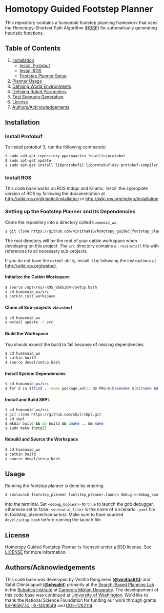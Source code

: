 # Homotopy Guided Footstep Planner

This repository contains a humanoid footstep planning framework that uses the Homotopy-Shortest Path Algorithm ([HBSP](https://aaai.org/ocs/index.php/ICAPS/ICAPS18/paper/view/17721/16943)) for automatically generating heuristic functions.

## Table of Contents
1. [Installation](#installation)
   - [Install Protobuf](#protobuf)
   - [Install ROS](#ros)
   - [Footstep Planner Setup](#footstep)
2. [Planner Usage](#usage)
3. [Defining World Environments](src/footstep_planner/worlds/README.md)
4. [Defining Robot Parameters](src/footstep_planner/proto/README.md)
5. [Test Scenario Generation](src/footstep_planner/python/README.md)
6. [License](#license)
7. [Authors/Acknowledgements](#authors)

## Installation <a name="installation"></a>

### Install Protobuf <a name="protobuf"></a>

To install protobuf 3, run the following commands:
```bash
$ sudo add-apt-repository ppa:maarten-fonville/protobuf
$ sudo apt-get update
$ sudo apt-get install libprotobuf15 libprotobuf-dev protobuf-compiler python-protobuf
```

### Install ROS <a name="ros"></a>
This code base works on ROS Indigo and Kinetic. Install the appropiate version of ROS by following the documentation at http://wiki.ros.org/kinetic/Installation or http://wiki.ros.org/indigo/Installation

### Setting up the Footstep Planner and its Dependencies <a name="footstep"></a>
Clone the repository into a directory called `humanoid_ws`.
```bash
$ git clone https://github.com/vinitha910/homotopy_guided_footstep_planner humanoid_ws
```
The root directory will be the root of your catkin workspace when developing on this project. The `src` directory contains a `.rosinstall` file with references to all necessary sub-projects.

If you do not have the `wstool` utility, install it by following the instructions at http://wiki.ros.org/wstool.

#### Initialize the Catkin Workspace
```bash
$ source /opt/ros/<ROS_VERSION>/setup.bash
$ cd humanoid_ws/src
$ catkin_init_workspace
```

#### Clone all Sub-projects via `wstool`
```bash
$ cd humanoid_ws
$ wstool update -t src
```

#### Build the Workspace
You should expect the build to fail because of missing dependencies
```bash
$ cd humanoid_ws
$ catkin build
$ source devel/setup.bash
```

#### Install System Dependencies
```bash
$ cd humanoid_ws/src
$ for d in $(find . -name package.xml); do PKG=$(basename $(dirname $d)); rosdep install -i $PKG; done
```

#### Install and Build SBPL
```bash
$ cd humanoid_ws/src
$ git clone https://github.com/sbpl/sbpl.git
$ cd sbpl
$ mkdir build && cd build && cmake .. && make
$ sudo make install
```

#### Rebuild and Source the Workspace
```bash
$ cd humanoid_ws
$ catkin build
$ source devel/setup.bash
```

## Usage <a name="usage"></a>

Running the footstep planner is done by entering 
```bash
$ roslaunch footstep_planner footstep_planner.launch debug:=<debug_boolean> scenario:=<scenario_file>
```
into the terminal. Set `<debug_boolean>` to `true` to launch the gdb debugger, otherwise set to false. `<scenario_file>` is the name of a scenario `.yaml` file in footstep_planner/scenarios/. Make sure to have sourced `devel/setup.bash` before running the launch file. 
 
## License <a name="license"></a>

Homotopy Guided Footstep Planner is licensed under a BSD license. See [LICENSE](LICENSE) for more information.

## Authors/Acknowledgements <a name="authors"></a>
This code base was developed by Vinitha Ranganeni ([**@vinitha910**](https://github.com/vinitha910)) and Sahit Chintalapudi ([**@chsahit**](https://github.com/chsahit)) primarily at the [Search-Based Planning Lab](http://sbpl.net) in the [Robotics Institute](http://ri.cmu.edu/) at [Carnegie Mellon University](http://www.cmu.edu/). The developement of this code base was continued at [University of Washington](https://www.washington.edu/). We'd like to thank the National Science Foundation for funding our work through grants [IIS-1659774](https://www.nsf.gov/awardsearch/showAward?AWD_ID=1659774), [IIS-1409549](https://www.nsf.gov/awardsearch/showAward?AWD_ID=1409549) and [DGE-1762114](https://www.nsf.gov/awardsearch/showAward?AWD_ID=1762114).

